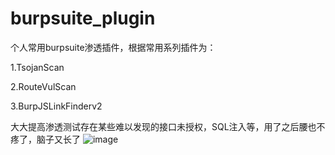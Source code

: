 # burpsuite_plugin
个人常用burpsuite渗透插件，根据常用系列插件为：

1.TsojanScan

2.RouteVulScan

3.BurpJSLinkFinderv2

大大提高渗透测试存在某些难以发现的接口未授权，SQL注入等，用了之后腰也不疼了，脑子又长了
![image](https://github.com/dioos886/burpsuite_plugin/assets/31064101/3e019b29-f6af-4bc9-9188-7f0e5d049502)
